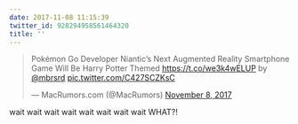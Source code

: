 ```yaml
---
date: 2017-11-08 11:15:39
twitter_id: 928294958561464320
title: ''
---
```


<blockquote class="twitter-tweet"><p lang="en" dir="ltr">Pokémon Go Developer Niantic’s Next Augmented Reality Smartphone Game Will Be Harry Potter Themed <a href="https://t.co/we3k4wELUP">https://t.co/we3k4wELUP</a> by <a href="https://twitter.com/mbrsrd?ref_src=twsrc%5Etfw">@mbrsrd</a> <a href="https://t.co/C427SCZKsC">pic.twitter.com/C427SCZKsC</a></p>&mdash; MacRumors.com (@MacRumors) <a href="https://twitter.com/MacRumors/status/928294281919336448?ref_src=twsrc%5Etfw">November 8, 2017</a></blockquote>
<script async src="https://platform.twitter.com/widgets.js" charset="utf-8"></script>

wait wait wait wait wait wait wait wait WHAT?!
